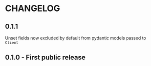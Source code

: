 # CHANGELOG

## 0.1.1

Unset fields now excluded by default from pydantic models passed to `Client`

## 0.1.0 - First public release